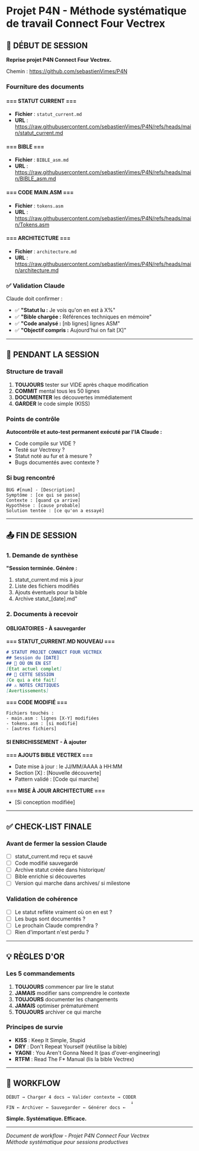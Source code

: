 # Projet P4N - Méthode systématique de travail Connect Four Vectrex

## 📂 DÉBUT DE SESSION

**Reprise projet P4N Connect Four Vectrex.**

Chemin : https://github.com/sebastienVimes/P4N

### Fourniture des documents

#### === STATUT CURRENT ===
- **Fichier** : `statut_current.md`
- **URL** : https://raw.githubusercontent.com/sebastienVimes/P4N/refs/heads/main/statut_current.md

#### === BIBLE ===
- **Fichier** : `BIBLE_asm.md`
- **URL** : https://raw.githubusercontent.com/sebastienVimes/P4N/refs/heads/main/BIBLE_asm.md

#### === CODE MAIN.ASM ===
- **Fichier** : `tokens.asm`
- **URL** : https://raw.githubusercontent.com/sebastienVimes/P4N/refs/heads/main/Tokens.asm

#### === ARCHITECTURE ===
- **Fichier** : `architecture.md`
- **URL** : https://raw.githubusercontent.com/sebastienVimes/P4N/refs/heads/main/architecture.md

### ✅ Validation Claude

Claude doit confirmer :
- ✅ **"Statut lu :** Je vois qu'on en est à X%"
- ✅ **"Bible chargée :** Références techniques en mémoire"
- ✅ **"Code analysé :** [nb lignes] lignes ASM"
- ✅ **"Objectif compris :** Aujourd'hui on fait [X]"

---

## 🔄 PENDANT LA SESSION

### Structure de travail

1. **TOUJOURS** tester sur VIDE après chaque modification
2. **COMMIT** mental tous les 50 lignes
3. **DOCUMENTER** les découvertes immédiatement
4. **GARDER** le code simple (KISS)

### Points de contrôle

**Autocontrôle et auto-test permanent exécuté par l'IA Claude :**
- Code compile sur VIDE ?
- Testé sur Vectrexy ?
- Statut noté au fur et à mesure ?
- Bugs documentés avec contexte ?

### Si bug rencontré

```
BUG #[num] - [Description]
Symptôme : [ce qui se passe]
Contexte : [quand ça arrive]
Hypothèse : [cause probable]
Solution tentée : [ce qu'on a essayé]
```

---

## 📤 FIN DE SESSION

### 1. Demande de synthèse

**"Session terminée. Génère :**
1. statut_current.md mis à jour
2. Liste des fichiers modifiés
3. Ajouts éventuels pour la bible
4. Archive statut_[date].md"

### 2. Documents à recevoir

#### OBLIGATOIRES - À sauvegarder

**=== STATUT_CURRENT.MD NOUVEAU ===**

```markdown
# STATUT PROJET CONNECT FOUR VECTREX
## Session du [DATE]
## 📍 OÙ ON EN EST
[État actuel complet]
## 📝 CETTE SESSION
[Ce qui a été fait]
## ⚠️ NOTES CRITIQUES
[Avertissements]
```

**=== CODE MODIFIÉ ===**

```
Fichiers touchés :
- main.asm : lignes [X-Y] modifiées
- tokens.asm : [si modifié]
- [autres fichiers]
```

#### SI ENRICHISSEMENT - À ajouter

**=== AJOUTS BIBLE VECTREX ===**
- Date mise à jour : le JJ/MM/AAAA à HH:MM
- Section [X] : [Nouvelle découverte]
- Pattern validé : [Code qui marche]

**=== MISE À JOUR ARCHITECTURE ===**
- [Si conception modifiée]

---

## ✅ CHECK-LIST FINALE

### Avant de fermer la session Claude

- [ ] statut_current.md reçu et sauvé
- [ ] Code modifié sauvegardé
- [ ] Archive statut créée dans historique/
- [ ] Bible enrichie si découvertes
- [ ] Version qui marche dans archives/ si milestone

### Validation de cohérence

- [ ] Le statut reflète vraiment où on en est ?
- [ ] Les bugs sont documentés ?
- [ ] Le prochain Claude comprendra ?
- [ ] Rien d'important n'est perdu ?

---

## 💡 RÈGLES D'OR

### Les 5 commandements

1. **TOUJOURS** commencer par lire le statut
2. **JAMAIS** modifier sans comprendre le contexte
3. **TOUJOURS** documenter les changements
4. **JAMAIS** optimiser prématurément
5. **TOUJOURS** archiver ce qui marche

### Principes de survie

- **KISS** : Keep It Simple, Stupid
- **DRY** : Don't Repeat Yourself (réutilise la bible)
- **YAGNI** : You Aren't Gonna Need It (pas d'over-engineering)
- **RTFM** : Read The F* Manual (lis la bible Vectrex)

---

## 🎯 WORKFLOW

```
DÉBUT → Charger 4 docs → Valider contexte → CODER
                                               ↓
FIN ← Archiver ← Sauvegarder ← Générer docs ←
```

**Simple. Systématique. Efficace.**

---

*Document de workflow - Projet P4N Connect Four Vectrex*  
*Méthode systématique pour sessions productives*
